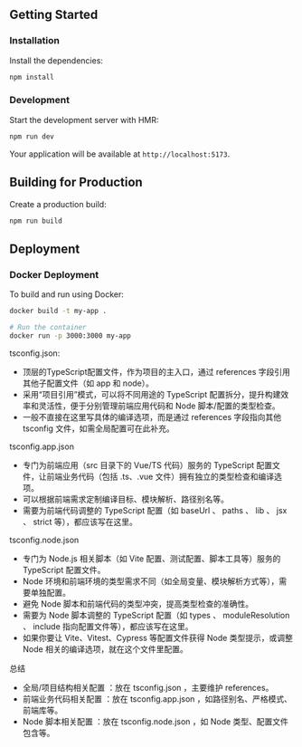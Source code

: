 ## Getting Started

### Installation

Install the dependencies:

```bash
npm install
```

### Development

Start the development server with HMR:

```bash
npm run dev
```

Your application will be available at `http://localhost:5173`.

## Building for Production

Create a production build:

```bash
npm run build
```

## Deployment

### Docker Deployment

To build and run using Docker:

```bash
docker build -t my-app .

# Run the container
docker run -p 3000:3000 my-app
```

tsconfig.json:

- 顶层的TypeScript配置文件，作为项目的主入口，通过 references 字段引用其他子配置文件（如 app 和 node）。
- 采用“项目引用”模式，可以将不同用途的 TypeScript 配置拆分，提升构建效率和灵活性，便于分别管理前端应用代码和 Node 脚本/配置的类型检查。
- 一般不直接在这里写具体的编译选项，而是通过 references 字段指向其他 tsconfig 文件，如需全局配置可在此补充。

tsconfig.app.json

- 专门为前端应用（src 目录下的 Vue/TS 代码）服务的 TypeScript 配置文件，让前端业务代码（包括 .ts、.vue 文件）拥有独立的类型检查和编译选项。
- 可以根据前端需求定制编译目标、模块解析、路径别名等。
- 需要为前端代码调整的 TypeScript 配置（如 baseUrl 、 paths 、 lib 、 jsx 、 strict 等），都应该写在这里。

tsconfig.node.json

- 专门为 Node.js 相关脚本（如 Vite 配置、测试配置、脚本工具等）服务的 TypeScript 配置文件。
- Node 环境和前端环境的类型需求不同（如全局变量、模块解析方式等），需要单独配置。
- 避免 Node 脚本和前端代码的类型冲突，提高类型检查的准确性。
- 需要为 Node 脚本调整的 TypeScript 配置（如 types 、 moduleResolution 、 include 指向配置文件等），都应该写在这里。
- 如果你要让 Vite、Vitest、Cypress 等配置文件获得 Node 类型提示，或调整 Node 相关的编译选项，就在这个文件里配置。

总结
- 全局/项目结构相关配置 ：放在 tsconfig.json ，主要维护 references。
- 前端业务代码相关配置 ：放在 tsconfig.app.json ，如路径别名、严格模式、前端库等。
- Node 脚本相关配置 ：放在 tsconfig.node.json ，如 Node 类型、配置文件包含等。
